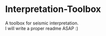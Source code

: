 # Interpretation-Toolbox
A toolbox for seismic interpretation.\
I will write a proper readme ASAP :)
